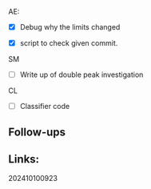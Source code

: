 
AE:
- [x] Debug why the limits changed
- [x] script to check given commit. 


SM
- [ ] Write up of double peak investigation

CL
- [ ] Classifier code

## Follow-ups


## Links: 



202410100923
